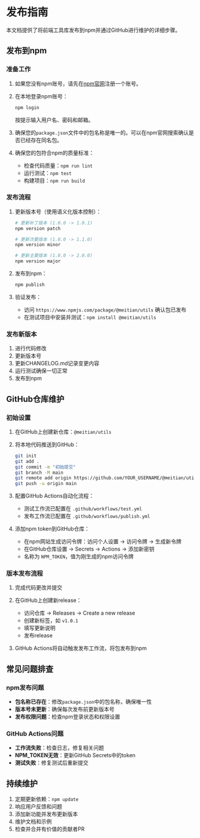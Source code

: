 # 发布指南

本文档提供了将前端工具库发布到npm并通过GitHub进行维护的详细步骤。

## 发布到npm

### 准备工作

1. 如果您没有npm账号，请先在[npm官网](https://www.npmjs.com/)注册一个账号。

2. 在本地登录npm账号：
   ```bash
   npm login
   ```
   按提示输入用户名、密码和邮箱。

3. 确保您的`package.json`文件中的包名称是唯一的。可以在npm官网搜索确认是否已经存在同名包。

4. 确保您的包符合npm的质量标准：
   - 检查代码质量：`npm run lint`
   - 运行测试：`npm test`
   - 构建项目：`npm run build`

### 发布流程

1. 更新版本号（使用语义化版本控制）：
   ```bash
   # 更新补丁版本 (1.0.0 -> 1.0.1)
   npm version patch

   # 更新次要版本 (1.0.0 -> 1.1.0)
   npm version minor

   # 更新主要版本 (1.0.0 -> 2.0.0)
   npm version major
   ```

2. 发布到npm：
   ```bash
   npm publish
   ```

3. 验证发布：
   - 访问 `https://www.npmjs.com/package/@meitian/utils` 确认包已发布
   - 在测试项目中安装并测试：`npm install @meitian/utils`

### 发布新版本

1. 进行代码修改
2. 更新版本号
3. 更新CHANGELOG.md记录变更内容
4. 运行测试确保一切正常
5. 发布到npm

## GitHub仓库维护

### 初始设置

1. 在GitHub上创建新仓库：`@meitian/utils`

2. 将本地代码推送到GitHub：
   ```bash
   git init
   git add .
   git commit -m "初始提交"
   git branch -M main
   git remote add origin https://github.com/YOUR_USERNAME/@meitian/utils.git
   git push -u origin main
   ```

3. 配置GitHub Actions自动化流程：
   - 测试工作流已配置在 `.github/workflows/test.yml`
   - 发布工作流已配置在 `.github/workflows/publish.yml`

4. 添加npm token到GitHub仓库：
   - 在npm网站生成访问令牌：访问个人设置 -> 访问令牌 -> 生成新令牌
   - 在GitHub仓库设置 -> Secrets -> Actions -> 添加新密钥
   - 名称为 `NPM_TOKEN`，值为刚生成的npm访问令牌

### 版本发布流程

1. 完成代码更改并提交

2. 在GitHub上创建新release：
   - 访问仓库 -> Releases -> Create a new release
   - 创建新标签，如 `v1.0.1`
   - 填写更新说明
   - 发布release

3. GitHub Actions将自动触发发布工作流，将包发布到npm

## 常见问题排查

### npm发布问题

- **包名称已存在**：修改`package.json`中的包名称，确保唯一性
- **版本号未更新**：确保每次发布前更新版本号
- **发布权限问题**：检查npm登录状态和权限设置

### GitHub Actions问题

- **工作流失败**：检查日志，修复相关问题
- **NPM_TOKEN无效**：更新GitHub Secrets中的token
- **测试失败**：修复测试后重新提交

## 持续维护

1. 定期更新依赖：`npm update`
2. 响应用户反馈和问题
3. 添加新功能并发布更新版本
4. 维护文档和示例
5. 检查并合并有价值的贡献者PR 